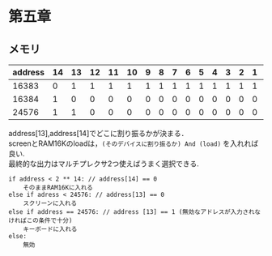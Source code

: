 # 第五章
## メモリ

|address|14|13|12|11|10|9|8|7|6|5|4|3|2|1|0|
|-|-|-|-|-|-|-|-|-|-|-|-|-|-|-|-|
|16383|0|1|1|1|1|1|1|1|1|1|1|1|1|1|1|
|16384|1|0|0|0|0|0|0|0|0|0|0|0|0|0|0|
|24576|1|1|0|0|0|0|0|0|0|0|0|0|0|0|0|

address[13],address[14]でどこに割り振るかが決まる．  
screenとRAM16Kのloadは，`(そのデバイスに割り振るか) And (load)` を入れれば良い.  
最終的な出力はマルチプレクサ2つ使えばうまく選択できる.  

```
if address < 2 ** 14: // address[14] == 0
	そのままRAM16Kに入れる
else if adress < 24576: // address[13] == 0
	スクリーンに入れる
else if address == 24576: // address [13] == 1 (無効なアドレスが入力されなければこの条件で十分)
	キーボードに入れる
else:
	無効
```

